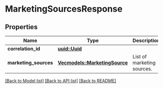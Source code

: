 # MarketingSourcesResponse

## Properties

Name | Type | Description | Notes
------------ | ------------- | ------------- | -------------
**correlation_id** | [**uuid::Uuid**](uuid::Uuid.md) |  | 
**marketing_sources** | [**Vec<models::MarketingSource>**](MarketingSource.md) | List of marketing sources. | 

[[Back to Model list]](../README.md#documentation-for-models) [[Back to API list]](../README.md#documentation-for-api-endpoints) [[Back to README]](../README.md)



